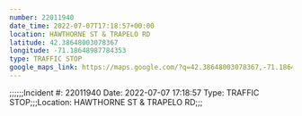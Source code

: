 ```yaml
---
number: 22011940
date_time: 2022-07-07T17:18:57+00:00
location: HAWTHORNE ST & TRAPELO RD
latitude: 42.38648003078367
longitude: -71.18648987784353
type: TRAFFIC STOP
google_maps_link: https://maps.google.com/?q=42.38648003078367,-71.18648987784353
---
```


;;;;;;Incident #: 22011940   Date: 2022-07-07 17:18:57   Type: TRAFFIC STOP;;;Location: HAWTHORNE ST & TRAPELO RD;;;

